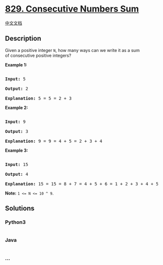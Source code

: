 # [829. Consecutive Numbers Sum](https://leetcode.com/problems/consecutive-numbers-sum)

[中文文档](/solution/0800-0899/0829.Consecutive%20Numbers%20Sum/README.md)

## Description
<p>Given a positive integer&nbsp;<code>N</code>, how many ways can we write it as a sum of&nbsp;consecutive positive integers?</p>



<p><strong>Example 1:</strong></p>



<pre>

<strong>Input: </strong>5

<strong>Output: </strong>2

<strong>Explanation: </strong>5 = 5 = 2 + 3</pre>



<p><strong>Example 2:</strong></p>



<pre>

<strong>Input: </strong>9

<strong>Output: </strong>3

<strong>Explanation: </strong>9 = 9 = 4 + 5 = 2 + 3 + 4</pre>



<p><strong>Example 3:</strong></p>



<pre>

<strong>Input: </strong>15

<strong>Output: </strong>4

<strong>Explanation: </strong>15 = 15 = 8 + 7 = 4 + 5 + 6 = 1 + 2 + 3 + 4 + 5</pre>



<p><strong>Note:</strong>&nbsp;<code>1 &lt;= N &lt;= 10 ^ 9</code>.</p>




## Solutions


<!-- tabs:start -->

### **Python3**

```python

```

### **Java**

```java

```

### **...**
```

```

<!-- tabs:end -->